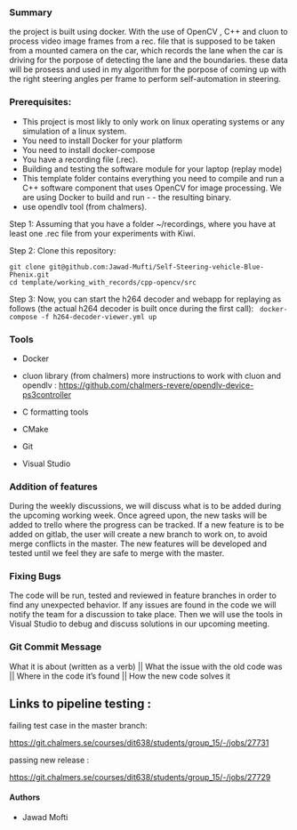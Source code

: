 

### Summary
the project is built using docker.
With the use of OpenCV , C++ and cluon to process video image frames from a rec. file that is supposed to be taken from a mounted camera on the car, which records the lane when the car is driving for the porpose of detecting the lane and the boundaries. these data will be prosess and used in my algorithm for the porpose of coming up with the right steering angles per frame to perform self-automation in steering.

### Prerequisites:

- This project is most likly to only work on linux operating systems or any simulation of a linux system.
- You need to install Docker for your platform
- You need to install docker-compose
 - You have a recording file (.rec).
- Building and testing the software module for your laptop (replay mode)
- This template folder contains everything you need to compile and run a C++ software component that uses OpenCV for image processing. We are using Docker to build and run - - the resulting binary.
- use opendlv tool (from chalmers).


Step 1: Assuming that you have a folder ~/recordings, where you have at least one .rec file from your experiments with Kiwi.

Step 2: Clone this repository:

```cd $HOME
git clone git@github.com:Jawad-Mufti/Self-Steering-vehicle-Blue-Phenix.git
cd template/working_with_records/cpp-opencv/src
```
Step 3:
Now, you can start the h264 decoder and webapp for replaying as follows (the actual h264 decoder is built once during the first call):
``` docker-compose -f h264-decoder-viewer.yml up```

### Tools
* Docker

* cluon library (from chalmers)  more instructions to work with cluon and opendlv :  https://github.com/chalmers-revere/opendlv-device-ps3controller
* C formatting tools
* CMake 
* Git
* Visual Studio



### Addition of features
During the weekly discussions, we will discuss what is to be added during the upcoming working week. Once agreed upon, the new tasks will be added to trello where the progress can be tracked.
If a new feature is to be added on gitlab, the user will create a new branch to work on, to avoid merge conflicts in the master. The new features will be developed and tested until we feel they are safe to merge with the master.

### Fixing Bugs
The code will be run, tested and reviewed in feature branches in order to find any unexpected behavior. If any issues are found in the code we will notify the team for a discussion to take place. Then we will use the tools in Visual Studio to debug and discuss solutions in our upcoming meeting.

### Git Commit Message
What it is about (written as a verb) || What the issue with the old code was || Where in the code it’s found || How the new code solves it

## Links to pipeline testing :

failing test case in the master branch:

https://git.chalmers.se/courses/dit638/students/group_15/-/jobs/27731

passing new release :

https://git.chalmers.se/courses/dit638/students/group_15/-/jobs/27729



#### Authors

*  Jawad Mofti
